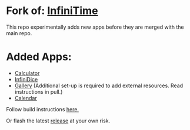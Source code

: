 # Fork of: [InfiniTime](https://github.com/InfiniTimeOrg/InfiniTime)

This repo experimentally adds new apps before they are merged with the main repo.

# Added Apps:
* [Calculator](https://github.com/InfiniTimeOrg/InfiniTime/pull/1483)
* [InfiniDice](https://github.com/InfiniTimeOrg/InfiniTime/pull/1326)
* [Gallery](https://github.com/InfiniTimeOrg/InfiniTime/pull/1384) (Additional set-up is required to add external resources. Read instructions in pull.)
* [Calendar](https://github.com/InfiniTimeOrg/InfiniTime/pull/923)


Follow build instructions [here.](https://github.com/InfiniTimeOrg/InfiniTime/blob/develop/doc/buildAndProgram.md)

Or flash the latest [release](https://github.com/JackRaymondCyber/InfiniTimeExtra/releases/) at your own risk.
